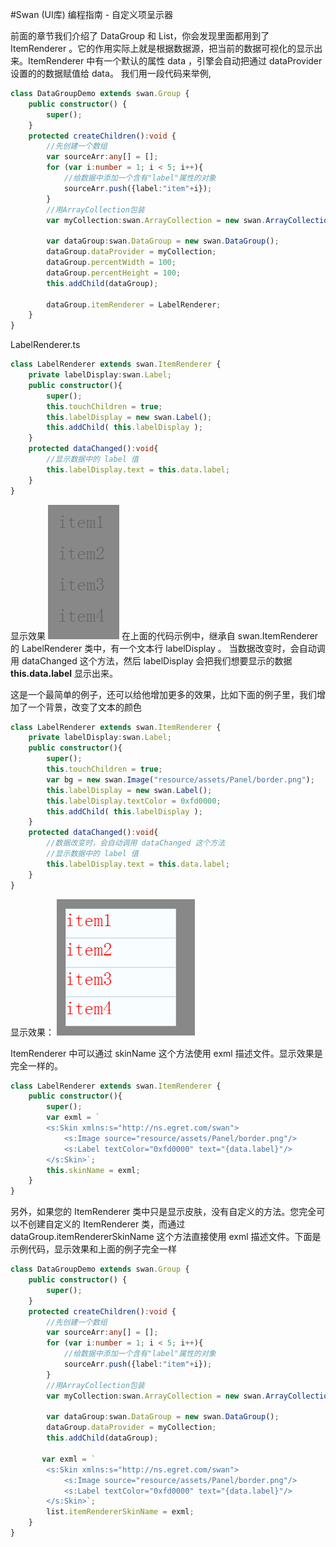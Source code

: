 #Swan (UI库) 编程指南 - 自定义项呈示器

前面的章节我们介绍了 DataGroup 和 List，你会发现里面都用到了 ItemRenderer 。它的作用实际上就是根据数据源，把当前的数据可视化的显示出来。ItemRenderer 中有一个默认的属性 data ，引擎会自动把通过 dataProvider 设置的的数据赋值给 data。
我们用一段代码来举例,
~~~ TypeScript
class DataGroupDemo extends swan.Group {
    public constructor() {
        super();
    }
    protected createChildren():void {
        //先创建一个数组
        var sourceArr:any[] = [];
        for (var i:number = 1; i < 5; i++){
        	//给数据中添加一个含有"label"属性的对象
            sourceArr.push({label:"item"+i});
        }
        //用ArrayCollection包装
        var myCollection:swan.ArrayCollection = new swan.ArrayCollection(sourceArr);

        var dataGroup:swan.DataGroup = new swan.DataGroup();
        dataGroup.dataProvider = myCollection;
        dataGroup.percentWidth = 100;
        dataGroup.percentHeight = 100;
        this.addChild(dataGroup);

        dataGroup.itemRenderer = LabelRenderer;
    }
}
~~~
LabelRenderer.ts

``` TypeScript
class LabelRenderer extends swan.ItemRenderer {
	private labelDisplay:swan.Label;
    public constructor(){
        super();
        this.touchChildren = true;
        this.labelDisplay = new swan.Label();
        this.addChild( this.labelDisplay );
    }
    protected dataChanged():void{
    	//显示数据中的 label 值
        this.labelDisplay.text = this.data.label;
    }
}
```
显示效果
![](./image/9/9_1_1.png)
在上面的代码示例中，继承自 swan.ItemRenderer 的 LabelRenderer 类中，有一个文本行 labelDisplay 。
当数据改变时，会自动调用 dataChanged 这个方法，然后 labelDisplay 会把我们想要显示的数据 **this.data.label** 显示出来。

这是一个最简单的例子，还可以给他增加更多的效果，比如下面的例子里，我们增加了一个背景，改变了文本的颜色
``` TypeScript
class LabelRenderer extends swan.ItemRenderer {
	private labelDisplay:swan.Label;
    public constructor(){
        super();
        this.touchChildren = true;
        var bg = new swan.Image("resource/assets/Panel/border.png");
        this.labelDisplay = new swan.Label();
        this.labelDisplay.textColor = 0xfd0000;
        this.addChild( this.labelDisplay );
    }
    protected dataChanged():void{
    	//数据改变时，会自动调用 dataChanged 这个方法
        //显示数据中的 label 值
        this.labelDisplay.text = this.data.label;
    }
}
```
显示效果：
![](./image/9/9-5-1.png)

ItemRenderer 中可以通过 skinName 这个方法使用 exml 描述文件。显示效果是完全一样的。
``` TypeScript
class LabelRenderer extends swan.ItemRenderer {
    public constructor(){
        super();
        var exml = `
        <s:Skin xmlns:s="http://ns.egret.com/swan">
            <s:Image source="resource/assets/Panel/border.png"/>
            <s:Label textColor="0xfd0000" text="{data.label}"/>
        </s:Skin>`;
        this.skinName = exml;
    }
}
```
另外，如果您的 ItemRenderer 类中只是显示皮肤，没有自定义的方法。您完全可以不创建自定义的 ItemRenderer 类，而通过 dataGroup.itemRendererSkinName 这个方法直接使用 exml 描述文件。下面是示例代码，显示效果和上面的例子完全一样
~~~ TypeScript
class DataGroupDemo extends swan.Group {
    public constructor() {
        super();
    }
    protected createChildren():void {
        //先创建一个数组
        var sourceArr:any[] = [];
        for (var i:number = 1; i < 5; i++){
        	//给数据中添加一个含有"label"属性的对象
            sourceArr.push({label:"item"+i});
        }
        //用ArrayCollection包装
        var myCollection:swan.ArrayCollection = new swan.ArrayCollection(sourceArr);

        var dataGroup:swan.DataGroup = new swan.DataGroup();
        dataGroup.dataProvider = myCollection;
        this.addChild(dataGroup);

       var exml = `
        <s:Skin xmlns:s="http://ns.egret.com/swan">
            <s:Image source="resource/assets/Panel/border.png"/>
            <s:Label textColor="0xfd0000" text="{data.label}"/>
        </s:Skin>`;
        list.itemRendererSkinName = exml;
    }
}
~~~

